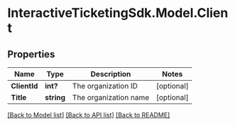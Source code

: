 # InteractiveTicketingSdk.Model.Client
## Properties

Name | Type | Description | Notes
------------ | ------------- | ------------- | -------------
**ClientId** | **int?** | The organization ID | [optional] 
**Title** | **string** | The organization name | [optional] 

[[Back to Model list]](../README.md#documentation-for-models) [[Back to API list]](../README.md#documentation-for-api-endpoints) [[Back to README]](../README.md)

